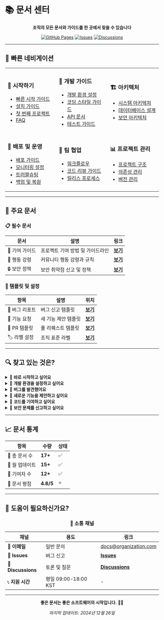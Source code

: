 # 📚 문서 센터

<div align="center">

**조직의 모든 문서와 가이드를 한 곳에서 찾을 수 있습니다**

[![GitHub Pages](https://img.shields.io/badge/GitHub-Pages-blue?logo=github)](https://chopinsmith.github.io/.github)
[![Issues](https://img.shields.io/badge/GitHub-Issues-green?logo=github)](../../issues)
[![Discussions](https://img.shields.io/badge/GitHub-Discussions-purple?logo=github)](../../discussions)

</div>

---

## 🧭 빠른 네비게이션

<table>
<tr>
<td width="33%">

### 🚀 **시작하기**
- [빠른 시작 가이드](./quick-start.md)
- [설치 가이드](./installation.md)
- [첫 번째 프로젝트](./first-project.md)
- [FAQ](./faq.md)

</td>
<td width="33%">

### 🔧 **개발 가이드**
- [개발 환경 설정](./development-setup.md)
- [코딩 스타일 가이드](./coding-style.md)
- [API 문서](./api-reference.md)
- [테스트 가이드](./testing.md)

</td>
<td width="33%">

### 🏗️ **아키텍처**
- [시스템 아키텍처](./architecture.md)
- [데이터베이스 설계](./database-design.md)
- [보안 아키텍처](./security-architecture.md)

</td>
</tr>
<tr>
<td width="33%">

### 🚀 **배포 및 운영**
- [배포 가이드](./deployment.md)
- [모니터링 설정](./monitoring.md)
- [트러블슈팅](./troubleshooting.md)
- [백업 및 복원](./backup-restore.md)

</td>
<td width="33%">

### 👥 **팀 협업**
- [워크플로우](./workflow.md)
- [코드 리뷰 가이드](./code-review.md)
- [릴리스 프로세스](./release-process.md)

</td>
<td width="33%">

### 📊 **프로젝트 관리**
- [프로젝트 구조](./project-structure.md)
- [의존성 관리](./dependency-management.md)
- [버전 관리](./version-control.md)

</td>
</tr>
</table>

---

## 📖 주요 문서

### 📋 필수 문서
| 문서 | 설명 | 링크 |
|------|------|------|
| 🤝 기여 가이드 | 프로젝트 기여 방법 및 가이드라인 | **[보기](../CONTRIBUTING.md)** |
| 📜 행동 강령 | 커뮤니티 행동 강령과 규칙 | **[보기](../CODE_OF_CONDUCT.md)** |
| 🔒 보안 정책 | 보안 취약점 신고 및 정책 | **[보기](../SECURITY.md)** |

### 🔧 템플릿 및 설정
| 항목 | 설명 | 위치 |
|------|------|------|
| 🐛 버그 리포트 | 버그 신고 템플릿 | **[보기](../.github/ISSUE_TEMPLATE/bug_report.yml)** |
| 🚀 기능 요청 | 새 기능 제안 템플릿 | **[보기](../.github/ISSUE_TEMPLATE/feature_request.yml)** |
| 📝 PR 템플릿 | 풀 리퀘스트 템플릿 | **[보기](../.github/PULL_REQUEST_TEMPLATE.md)** |
| 🏷️ 라벨 설정 | 조직 표준 라벨 | **[보기](../.github/labels.yml)** |

---

## 🔍 찾고 있는 것은?

<details>
<summary>🏁 <strong>바로 시작하고 싶어요</strong></summary>

**빠른 시작 가이드**를 확인해주세요:
- [빠른 시작 가이드](./quick-start.md)
- [설치 가이드](./installation.md)

</details>

<details>
<summary>🔧 <strong>개발 환경을 설정하고 싶어요</strong></summary>

**개발 환경 설정**을 도와드릴게요:
- [개발 환경 설정](./development-setup.md)
- [자동 설정 스크립트](../scripts/setup.sh)

</details>

<details>
<summary>🐛 <strong>버그를 발견했어요</strong></summary>

**버그 신고**를 해주세요:
- [버그 리포트 작성](../../issues/new?template=bug_report.yml)
- [이슈 리포팅 가이드](./issue-reporting.md)

</details>

<details>
<summary>🚀 <strong>새로운 기능을 제안하고 싶어요</strong></summary>

**기능 요청**을 보내주세요:
- [기능 요청 작성](../../issues/new?template=feature_request.yml)
- [기능 제안 가이드](./feature-request.md)

</details>

<details>
<summary>📝 <strong>코드를 기여하고 싶어요</strong></summary>

**기여 가이드**를 확인해주세요:
- [기여 가이드](../CONTRIBUTING.md)
- [코딩 스타일 가이드](./coding-style.md)

</details>

<details>
<summary>🔐 <strong>보안 문제를 신고하고 싶어요</strong></summary>

**보안 정책**을 확인해주세요:
- [보안 정책](../SECURITY.md)
- [보안 신고 방법](./security-reporting.md)

</details>

---

## 📈 문서 통계

| 항목 | 수량 | 상태 |
|------|------|------|
| 📄 총 문서 수 | **17+** | ✅ |
| 🔄 월 업데이트 | **15+** | ✅ |
| 👥 기여자 수 | **12+** | ✅ |
| 🌟 문서 평점 | **4.8/5** | ⭐ |

---

## 🤝 도움이 필요하신가요?

<div align="center">

### 💬 소통 채널

| 채널 | 용도 | 링크 |
|------|------|------|
| 📧 **이메일** | 일반 문의 | docs@organization.com |
| 🐛 **Issues** | 버그 신고 | **[Issues](../../issues)** |
| 💬 **Discussions** | 토론 및 질문 | **[Discussions](../../discussions)** |
| 📞 **지원 시간** | 평일 09:00-18:00 KST | - |

</div>

---

<div align="center">

**좋은 문서는 좋은 소프트웨어의 시작입니다.** 📖✨

*마지막 업데이트: 2024년 12월 26일*

</div> 